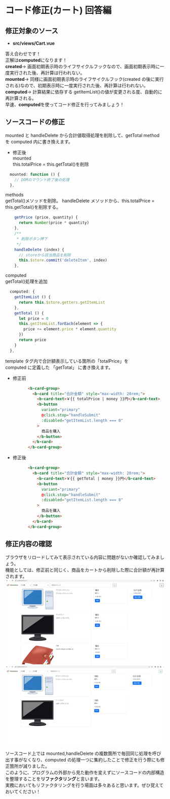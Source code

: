 # コード修正(カート) 回答編

## 修正対象のソース

- **src/views/Cart.vue**

答え合わせです！  
正解は**computed**になります！  
**created**→ 画面初期表示時のライフサイクルフックなので、画面初期表示時に一度実行された後、再計算は行われない。  
**mounted**→ 同様に画面初期表示時のライフサイクルフック(created の後に実行される)なので、初期表示時に一度実行された後、再計算は行われない。  
**computed**→ 計算結果に依存する getItemList()の値が変更される度、自動的に再計算される。  
早速、**computed**を使ってコード修正を行ってみましょう！

## ソースコードの修正

mounted と handleDelete から合計値取得処理を削除して、getTotal method を computed 内に書き換えます。

- 修正後  
  mounted  
  this.totalPrice = this.getTotal()を削除

```javascript
  mounted: function () {
    // DOMのマウント終了後の処理
  },
```

methods  
getTotal()メソッドを削除。
handleDelete メソッドから、this.totalPrice = this.getTotal()を削除する。

```javascript
    getPrice (price, quantity) {
      return Number(price * quantity)
    },
    /**
     * 削除ボタン押下
     */
    handleDelete (index) {
      // storeから該当商品を削除
      this.$store.commit('deleteItem', index)
    },
```

computed  
getTotal()処理を追加

```javascript
  computed: {
    getItemList () {
      return this.$store.getters.getItemList
    },
    getTotal () {
      let price = 0
      this.getItemList.forEach(element => {
        price += element.price * element.quantity
      })
      return price
    }
  },
```

template タグ内で合計額表示している箇所の「totalPrice」を  
computed に定義した 「getTotal」 に書き換えます。

- 修正前

```html
          <b-card-group>
            <b-card title="合計金額" style="max-width: 20rem;">
              <b-card-text>￥{{ totalPrice | money }}円</b-card-text>
              <b-button
                variant="primary"
                @click.stop="handleSubmit"
                :disabled="getItemList.length === 0"
              >
                商品を購入
              </b-button>
            </b-card>
          </b-card-group>
```

- 修正後

```html
          <b-card-group>
            <b-card title="合計金額" style="max-width: 20rem;">
              <b-card-text>￥{{ getTotal | money }}円</b-card-text>
              <b-button
                variant="primary"
                @click.stop="handleSubmit"
                :disabled="getItemList.length === 0"
              >
                商品を購入
              </b-button>
            </b-card>
          </b-card-group>
```

## 修正内容の確認

ブラウザをリロードしてみて表示されている内容に問題がないか確認してみましょう。  
機能としては、修正前と同じく、商品をカートから削除した際に合計額が再計算されます。  
![gras](img/cart_handson_1.jpg)  
![gras](img/cart_handson_2.jpg)  
<br/>
ソースコード上では mounted,handleDelete の複数箇所で毎回同じ処理を呼び出す事がなくなり、computed の処理一つに集約したことで修正を行う際にも修正箇所が減りました。  
このように、プログラムの外部から見た動作を変えずにソースコードの内部構造を整理することを**リファクタリング**と言います。  
実務においてもリファクタリングを行う場面は多々あると思います。ぜひ覚えておいてください！
